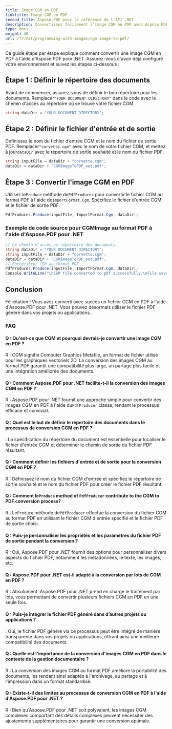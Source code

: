 ```yaml
---
title: Image CGM en PDF
linktitle: Image CGM en PDF
second_title: Aspose.PDF pour la référence de l'API .NET
description: Convertissez facilement l'image CGM en PDF avec Aspose.PDF pour .NET.
type: docs
weight: 40
url: /fr/net/programming-with-images/cgm-image-to-pdf/
---
```

Ce guide étape par étape explique comment convertir une image CGM en PDF à l'aide d'Aspose.PDF pour .NET. Assurez-vous d'avoir déjà configuré votre environnement et suivez les étapes ci-dessous :

## Étape 1 : Définir le répertoire des documents

 Avant de commencer, assurez-vous de définir le bon répertoire pour les documents. Remplacer`"YOUR DOCUMENT DIRECTORY"` dans le code avec le chemin d'accès au répertoire où se trouve votre fichier CGM.

```csharp
string dataDir = "YOUR DOCUMENT DIRECTORY";
```

## Étape 2 : Définir le fichier d'entrée et de sortie

 Définissez le nom du fichier d’entrée CGM et le nom du fichier de sortie PDF. Remplacer`"corvette.cgm"` avec le nom de votre fichier CGM, et mettez à jour`dataDir` avec le répertoire de sortie souhaité et le nom du fichier PDF.

```csharp
string inputFile = dataDir + "corvette.cgm";
dataDir = dataDir + "CGMImageToPDF_out.pdf";
```

## Étape 3 : Convertir l'image CGM en PDF

 Utilisez le`Produce` méthode de`PdfProducer` pour convertir le fichier CGM au format PDF à l'aide de`ImportFormat.Cgm`. Spécifiez le fichier d'entrée CGM et le fichier de sortie PDF.

```csharp
PdfProducer.Produce(inputFile, ImportFormat.Cgm, dataDir);
```

### Exemple de code source pour CGMImage au format PDF à l'aide d'Aspose.PDF pour .NET 
```csharp
// Le chemin d'accès au répertoire des documents.
string dataDir = "YOUR DOCUMENT DIRECTORY";
string inputFile = dataDir + "corvette.cgm";
dataDir = dataDir + "CGMImageToPDF_out.pdf";
// Enregistrer CGM au format PDF
PdfProducer.Produce(inputFile, ImportFormat.Cgm, dataDir);
Console.WriteLine("\nCGM file converted to pdf successfully.\nFile saved at " + dataDir); 
```

## Conclusion

Félicitation ! Vous avez converti avec succès un fichier CGM en PDF à l'aide d'Aspose.PDF pour .NET. Vous pouvez désormais utiliser le fichier PDF généré dans vos projets ou applications.

### FAQ

#### Q : Qu'est-ce que CGM et pourquoi devrais-je convertir une image CGM en PDF ?

R : CGM signifie Computer Graphics Metafile, un format de fichier utilisé pour les graphiques vectoriels 2D. La conversion des images CGM au format PDF garantit une compatibilité plus large, un partage plus facile et une intégration améliorée des documents.

#### Q : Comment Aspose.PDF pour .NET facilite-t-il la conversion des images CGM en PDF ?

 R : Aspose.PDF pour .NET fournit une approche simple pour convertir des images CGM en PDF à l'aide du`PdfProducer` classe, rendant le processus efficace et convivial.

#### Q : Quel est le but de définir le répertoire des documents dans le processus de conversion CGM en PDF ?

: La spécification du répertoire du document est essentielle pour localiser le fichier d'entrée CGM et déterminer le chemin de sortie du fichier PDF résultant.

#### Q : Comment définir les fichiers d'entrée et de sortie pour la conversion CGM en PDF ?

R : Définissez le nom du fichier CGM d'entrée et spécifiez le répertoire de sortie souhaité et le nom du fichier PDF pour créer le fichier PDF résultant.

####  Q : Comment le`Produce` method of `PdfProducer` contribute to the CGM to PDF conversion process?

 R : Le`Produce` méthode de`PdfProducer` effectue la conversion du fichier CGM au format PDF en utilisant le fichier CGM d'entrée spécifié et le fichier PDF de sortie choisi.

#### Q : Puis-je personnaliser les propriétés et les paramètres du fichier PDF de sortie pendant la conversion ?

R : Oui, Aspose.PDF pour .NET fournit des options pour personnaliser divers aspects du fichier PDF, notamment les métadonnées, le texte, les images, etc.

#### Q : Aspose.PDF pour .NET est-il adapté à la conversion par lots de CGM en PDF ?

R : Absolument. Aspose.PDF pour .NET prend en charge le traitement par lots, vous permettant de convertir plusieurs fichiers CGM en PDF en une seule fois.

#### Q : Puis-je intégrer le fichier PDF généré dans d’autres projets ou applications ?

: Oui, le fichier PDF généré via ce processus peut être intégré de manière transparente dans vos projets ou applications, offrant ainsi une meilleure compatibilité des documents.

#### Q : Quelle est l'importance de la conversion d'images CGM en PDF dans le contexte de la gestion documentaire ?

R : La conversion des images CGM au format PDF améliore la portabilité des documents, les rendant ainsi adaptés à l'archivage, au partage et à l'impression dans un format standardisé.

#### Q : Existe-t-il des limites au processus de conversion CGM en PDF à l'aide d'Aspose.PDF pour .NET ?

R : Bien qu'Aspose.PDF pour .NET soit polyvalent, les images CGM complexes comportant des détails complexes peuvent nécessiter des ajustements supplémentaires pour garantir une conversion optimale.